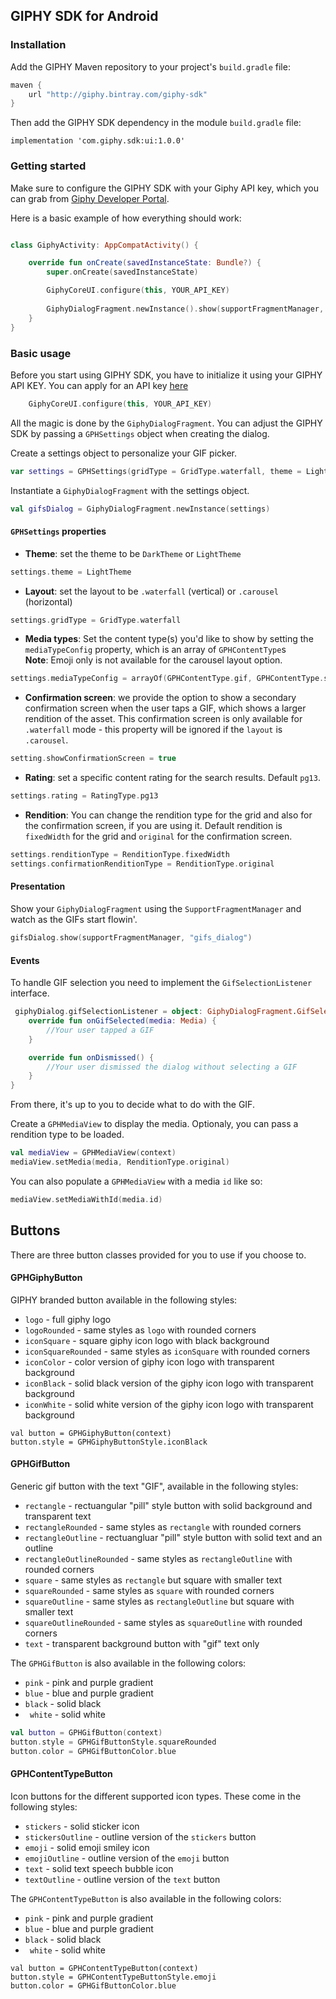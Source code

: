 ## GIPHY SDK for Android

### Installation

Add the GIPHY Maven repository to your project's ```build.gradle``` file: 
 
``` gradle
maven {
    url "http://giphy.bintray.com/giphy-sdk"
}
```

Then add the GIPHY SDK dependency in the module ```build.gradle``` file:
```
implementation 'com.giphy.sdk:ui:1.0.0'
``` 
    
### Getting started
Make sure to configure the GIPHY SDK with your Giphy API key, which you can grab from [Giphy Developer Portal](https://developers.giphy.com/dashboard/?create=true).

Here is a basic example of how everything should work:

```kotlin

class GiphyActivity: AppCompatActivity() {

    override fun onCreate(savedInstanceState: Bundle?) {
        super.onCreate(savedInstanceState)

        GiphyCoreUI.configure(this, YOUR_API_KEY)
        
        GiphyDialogFragment.newInstance().show(supportFragmentManager, "giphy_dialog")
    }
}
```

### Basic usage

Before you start using GIPHY SDK, you have to initialize it using your GIPHY API KEY. You can apply for an API key [here](https://developers.giphy.com/dashboard/)

```kotlin
    GiphyCoreUI.configure(this, YOUR_API_KEY)
```

All the magic is done by the `GiphyDialogFragment`. You can adjust the GIPHY SDK by passing a `GPHSettings` object when creating the dialog.

Create a settings object to personalize your GIF picker. 
``` kotlin 
var settings = GPHSettings(gridType = GridType.waterfall, theme = LightTheme, dimBackground = true)
``` 

Instantiate a `GiphyDialogFragment` with the settings object.

``` kotlin
val gifsDialog = GiphyDialogFragment.newInstance(settings)
```

#### `GPHSettings` properties

- **Theme**: set the theme to be `DarkTheme` or `LightTheme`
```kotlin
settings.theme = LightTheme
```

- **Layout**: set the layout to be `.waterfall` (vertical) or `.carousel` (horizontal) 
```kotlin
settings.gridType = GridType.waterfall
```

- **Media types**: Set the content type(s) you'd like to show by setting the `mediaTypeConfig` property, which is an array of `GPHContentType`s 
<br> **Note**: Emoji only is not available for the carousel layout option. 
```kotlin
settings.mediaTypeConfig = arrayOf(GPHContentType.gif, GPHContentType.sticker, GPHContentType.text, GPHContentType.emoji)
```

- **Confirmation screen**:  we provide the option to show a secondary confirmation screen when the user taps a GIF, which shows a larger rendition of the asset.
This confirmation screen is only available for `.waterfall` mode - this property will be ignored if the `layout` is `.carousel`. 
```kotlin
setting.showConfirmationScreen = true 
```

- **Rating**: set a specific content rating for the search results. Default `pg13`.
```kotlin
settings.rating = RatingType.pg13
```

- **Rendition**:  You can change the rendition type for the grid and also for the confirmation screen, if you are using it.  Default rendition is  `fixedWidth` for the grid and `original` for the confirmation screen.
```kotlin
settings.renditionType = RenditionType.fixedWidth
settings.confirmationRenditionType = RenditionType.original 
```


#### Presentation 
Show your `GiphyDialogFragment` using the `SupportFragmentManager` and watch as the GIFs start flowin'.

```kotlin
gifsDialog.show(supportFragmentManager, "gifs_dialog")
```

#### Events 
To handle GIF selection you need to implement the `GifSelectionListener` interface.
``` kotlin
 giphyDialog.gifSelectionListener = object: GiphyDialogFragment.GifSelectionListener {
    override fun onGifSelected(media: Media) {
        //Your user tapped a GIF
    }

    override fun onDismissed() {
        //Your user dismissed the dialog without selecting a GIF
    }
}
```


From there, it's up to you to decide what to do with the GIF. 

Create a `GPHMediaView` to display the media. Optionaly, you can pass a rendition type to be loaded.

```kotlin
val mediaView = GPHMediaView(context)
mediaView.setMedia(media, RenditionType.original)
```
You can also populate a `GPHMediaView` with a media `id` like so: 
```kotlin
mediaView.setMediaWithId(media.id)  
```

## Buttons

There are three button classes provided for you to use if you choose to.

#### GPHGiphyButton

GIPHY branded button available in the following styles:

- `logo` - full giphy logo
- `logoRounded` - same styles as `logo` with rounded corners
- `iconSquare` - square giphy icon logo with black background
- `iconSquareRounded` - same styles as `iconSquare` with rounded corners
- `iconColor` - color version of giphy icon logo with transparent background
- `iconBlack` - solid black version of the giphy icon logo with transparent background
- `iconWhite` - solid white version of the giphy icon logo with transparent background

```
val button = GPHGiphyButton(context)
button.style = GPHGiphyButtonStyle.iconBlack
```


#### GPHGifButton

Generic gif button with the text "GIF", available in the following styles:

- `rectangle` - rectuangular "pill" style button with solid background and transparent text
- `rectangleRounded` - same styles as `rectangle` with rounded corners
- `rectangleOutline` - rectuangluar "pill" style button with solid text and an outline
- `rectangleOutlineRounded` - same styles as `rectangleOutline` with rounded corners
- `square` - same styles as `rectangle` but square with smaller text
- `squareRounded` - same styles as `square` with rounded corners
- `squareOutline` - same styles as `rectangleOutline` but square with smaller text
- `squareOutlineRounded` - same styles as `squareOutline` with rounded corners
- `text` - transparent background button with "gif" text only

The `GPHGifButton` is also available in the following colors:

- `pink` - pink and purple gradient
- `blue` - blue and purple gradient
- `black` - solid black
- ` white` - solid white

``` kotlin
val button = GPHGifButton(context)
button.style = GPHGifButtonStyle.squareRounded
button.color = GPHGifButtonColor.blue
```


#### GPHContentTypeButton

Icon buttons for the different supported icon types. These come in the following styles:

- `stickers` - solid sticker icon
- `stickersOutline` - outline version of the `stickers` button
- `emoji` - solid emoji smiley icon
- `emojiOutline` - outline version of the `emoji` button
- `text` - solid text speech bubble icon
- `textOutline` - outline version of the `text` button

The `GPHContentTypeButton` is also available in the following colors:

- `pink` - pink and purple gradient
- `blue` - blue and purple gradient
- `black` - solid black
- ` white` - solid white

```
val button = GPHContentTypeButton(context)
button.style = GPHContentTypeButtonStyle.emoji
button.color = GPHGifButtonColor.blue
```
